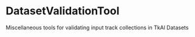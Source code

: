 # DatasetValidationTool

Miscellaneous tools for validating input track collections in TkAl Datasets
